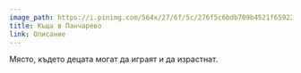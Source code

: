 ```yaml
---
image_path: https://i.pinimg.com/564x/27/6f/5c/276f5c6bdb709b4521f65922a9ef31ee.jpg
title: Къща в Панчарево
link: Описание
---
```

Място, където децата могат да играят и да израстнат. 

